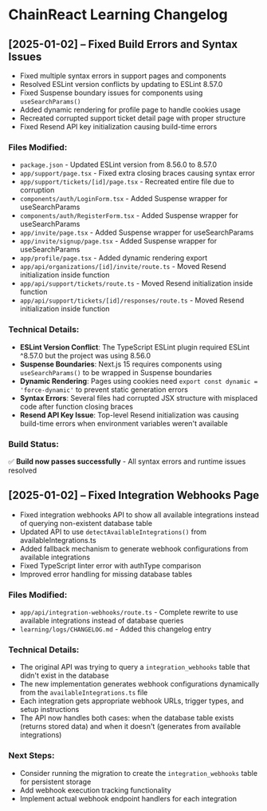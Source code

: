 # ChainReact Learning Changelog

## [2025-01-02] – Fixed Build Errors and Syntax Issues

- Fixed multiple syntax errors in support pages and components
- Resolved ESLint version conflicts by updating to ESLint 8.57.0
- Fixed Suspense boundary issues for components using `useSearchParams()`
- Added dynamic rendering for profile page to handle cookies usage
- Recreated corrupted support ticket detail page with proper structure
- Fixed Resend API key initialization causing build-time errors

### Files Modified:
- `package.json` - Updated ESLint version from 8.56.0 to 8.57.0
- `app/support/page.tsx` - Fixed extra closing braces causing syntax error
- `app/support/tickets/[id]/page.tsx` - Recreated entire file due to corruption
- `components/auth/LoginForm.tsx` - Added Suspense wrapper for useSearchParams
- `components/auth/RegisterForm.tsx` - Added Suspense wrapper for useSearchParams
- `app/invite/page.tsx` - Added Suspense wrapper for useSearchParams
- `app/invite/signup/page.tsx` - Added Suspense wrapper for useSearchParams
- `app/profile/page.tsx` - Added dynamic rendering export
- `app/api/organizations/[id]/invite/route.ts` - Moved Resend initialization inside function
- `app/api/support/tickets/route.ts` - Moved Resend initialization inside function
- `app/api/support/tickets/[id]/responses/route.ts` - Moved Resend initialization inside function

### Technical Details:
- **ESLint Version Conflict**: The TypeScript ESLint plugin required ESLint ^8.57.0 but the project was using 8.56.0
- **Suspense Boundaries**: Next.js 15 requires components using `useSearchParams()` to be wrapped in Suspense boundaries
- **Dynamic Rendering**: Pages using cookies need `export const dynamic = 'force-dynamic'` to prevent static generation errors
- **Syntax Errors**: Several files had corrupted JSX structure with misplaced code after function closing braces
- **Resend API Key Issue**: Top-level Resend initialization was causing build-time errors when environment variables weren't available

### Build Status:
✅ **Build now passes successfully** - All syntax errors and runtime issues resolved

## [2025-01-02] – Fixed Integration Webhooks Page

- Fixed integration webhooks API to show all available integrations instead of querying non-existent database table
- Updated API to use `detectAvailableIntegrations()` from availableIntegrations.ts
- Added fallback mechanism to generate webhook configurations from available integrations
- Fixed TypeScript linter error with authType comparison
- Improved error handling for missing database tables

### Files Modified:
- `app/api/integration-webhooks/route.ts` - Complete rewrite to use available integrations instead of database queries
- `learning/logs/CHANGELOG.md` - Added this changelog entry

### Technical Details:
- The original API was trying to query a `integration_webhooks` table that didn't exist in the database
- The new implementation generates webhook configurations dynamically from the `availableIntegrations.ts` file
- Each integration gets appropriate webhook URLs, trigger types, and setup instructions
- The API now handles both cases: when the database table exists (returns stored data) and when it doesn't (generates from available integrations)

### Next Steps:
- Consider running the migration to create the `integration_webhooks` table for persistent storage
- Add webhook execution tracking functionality
- Implement actual webhook endpoint handlers for each integration